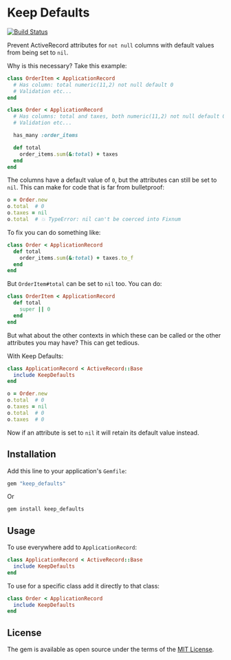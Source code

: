 # Keep Defaults

[![Build Status](https://travis-ci.org/sshaw/keep_defaults.svg?branch=master)](https://travis-ci.org/sshaw/keep_defaults)

Prevent ActiveRecord attributes for `not null` columns with default values from being set to `nil`.

Why is this necessary? Take this example:
```rb
class OrderItem < ApplicationRecord
  # Has column: total numeric(11,2) not null default 0
  # Validation etc...
end

class Order < ApplicationRecord
  # Has columns: total and taxes, both numeric(11,2) not null default 0
  # Validation etc...

  has_many :order_items

  def total
    order_items.sum(&:total) + taxes
  end
end
```

The columns have a default value of `0`, but the attributes can still be set to `nil`.
This can make for code that is far from bulletproof:
```rb
o = Order.new
o.total  # 0
o.taxes = nil
o.total  # 💥 TypeError: nil can't be coerced into Fixnum
```

To fix you can do something like:
```rb
class Order < ApplicationRecord
  def total
    order_items.sum(&:total) + taxes.to_f
  end
end
```

But `OrderItem#total` can be set to `nil` too. You can do:
```rb
class OrderItem < ApplicationRecord
  def total
    super || 0
  end
end
```

But what about the other contexts in which these can be called or the other attributes you may have? This can get tedious.

With Keep Defaults:
```rb
class ApplicationRecord < ActiveRecord::Base
  include KeepDefaults
end
```

```rb
o = Order.new
o.total  # 0
o.taxes = nil
o.total  # 0
o.taxes  # 0
```

Now if an attribute is set to `nil` it will retain its default value instead.

## Installation

Add this line to your application's `Gemfile`:

```rb
gem "keep_defaults"
```

Or

```rb
gem install keep_defaults
```

## Usage

To use everywhere add to `ApplicationRecord`:

```rb
class ApplicationRecord < ActiveRecord::Base
  include KeepDefaults
end
```

To use for a specific class add it directly to that class:

```rb
class Order < ApplicationRecord
  include KeepDefaults
end
```

## License

The gem is available as open source under the terms of the [MIT License](https://opensource.org/licenses/MIT).
